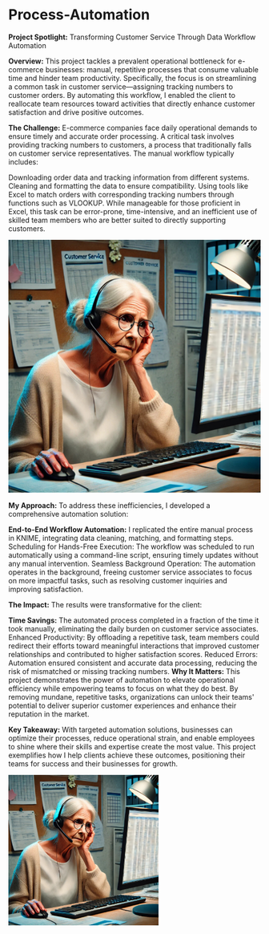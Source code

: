 # Process-Automation
**Project Spotlight:** Transforming Customer Service Through Data Workflow Automation

**Overview:**
This project tackles a prevalent operational bottleneck for e-commerce businesses: manual, repetitive processes that consume valuable time and hinder team productivity. Specifically, the focus is on streamlining a common task in customer service—assigning tracking numbers to customer orders. By automating this workflow, I enabled the client to reallocate team resources toward activities that directly enhance customer satisfaction and drive positive outcomes.

**The Challenge:**
E-commerce companies face daily operational demands to ensure timely and accurate order processing. A critical task involves providing tracking numbers to customers, a process that traditionally falls on customer service representatives. The manual workflow typically includes:

Downloading order data and tracking information from different systems.
Cleaning and formatting the data to ensure compatibility.
Using tools like Excel to match orders with corresponding tracking numbers through functions such as VLOOKUP.
While manageable for those proficient in Excel, this task can be error-prone, time-intensive, and an inefficient use of skilled team members who are better suited to directly supporting customers.


![alt text](https://github.com/nick-rivera-ru/Process-Automation/blob/main/CSA%20test%201%20-%20Edited.jpg)

**My Approach:**
To address these inefficiencies, I developed a comprehensive automation solution:

**End-to-End Workflow Automation:** I replicated the entire manual process in KNIME, integrating data cleaning, matching, and formatting steps.
Scheduling for Hands-Free Execution: The workflow was scheduled to run automatically using a command-line script, ensuring timely updates without any manual intervention.
Seamless Background Operation: The automation operates in the background, freeing customer service associates to focus on more impactful tasks, such as resolving customer inquiries and improving satisfaction.

**The Impact:**
The results were transformative for the client:

**Time Savings:** The automated process completed in a fraction of the time it took manually, eliminating the daily burden on customer service associates.
Enhanced Productivity: By offloading a repetitive task, team members could redirect their efforts toward meaningful interactions that improved customer relationships and contributed to higher satisfaction scores.
Reduced Errors: Automation ensured consistent and accurate data processing, reducing the risk of mismatched or missing tracking numbers.
**Why It Matters:**
This project demonstrates the power of automation to elevate operational efficiency while empowering teams to focus on what they do best. By removing mundane, repetitive tasks, organizations can unlock their teams' potential to deliver superior customer experiences and enhance their reputation in the market.

**Key Takeaway:**
With targeted automation solutions, businesses can optimize their processes, reduce operational strain, and enable employees to shine where their skills and expertise create the most value. This project exemplifies how I help clients achieve these outcomes, positioning their teams for success and their businesses for growth.

<img src="https://github.com/nick-rivera-ru/Process-Automation/blob/main/CSA%20test%201%20-%20Edited.jpg" alt="Alt text" width="300">
